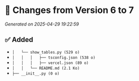 # 🔄 Changes from Version 6 to 7
_Generated on 2025-04-29 19:22:59_

## ✅ Added
- `│   └── show_tables.py (529 o)`
- `│   │   │   ├── tsconfig.json (538 o)`
- `│   │   │   ├── vercel.json (89 o)`
- `│   │   └── README.md (2.1 Ko)`
- `├── __init__.py (0 o)`
